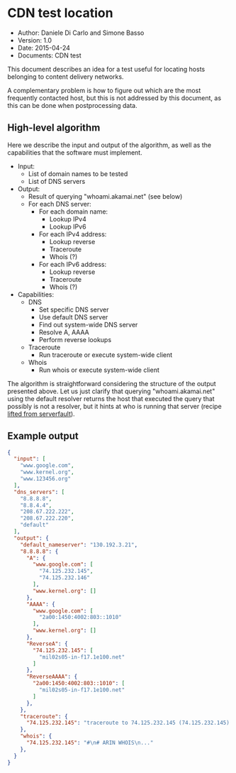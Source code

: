 # CDN test location

- Author: Daniele Di Carlo and Simone Basso
- Version: 1.0
- Date: 2015-04-24
- Documents: CDN test

This document describes an idea for a test useful for locating
hosts belonging to content delivery networks.

A complementary problem is how to figure out which are the
most frequently contacted host, but this is not addressed
by this document, as this can be done when postprocessing data.

## High-level algorithm

Here we describe the input and output of the algorithm, as well
as the capabilities that the software must implement.

- Input:
  - List of domain names to be tested
  - List of DNS servers
- Output:
  - Result of querying "whoami.akamai.net" (see below) 
  - For each DNS server:
    - For each domain name:
      - Lookup IPv4
      - Lookup IPv6
    - For each IPv4 address:
      - Lookup reverse
      - Traceroute
      - Whois (?)
    - For each IPv6 address:
      - Lookup reverse
      - Traceroute
      - Whois (?)
- Capabilities:
  - DNS
    - Set specific DNS server
    - Use default DNS server
    - Find out system-wide DNS server
    - Resolve A, AAAA
    - Perform reverse lookups
  - Traceroute
    - Run traceroute or execute system-wide client
  - Whois 
    - Run whois or execute system-wide client

The algorithm is straightforward considering the structure of the output presented above. Let us just clarify that querying "whoami.akamai.net" using the default resolver returns the host that executed the query that possibly is not a resolver, but it hints at who is running that server (recipe [lifted from serverfault](http://superuser.com/questions/536238/is-it-possible-to-find-out-which-upstream-dns-server-my-router-is-querying-jus)).

## Example output

```json
{
  "input": [
    "www.google.com",
    "www.kernel.org",
    "www.123456.org"
  ],
  "dns_servers": [
    "8.8.8.8",
    "8.8.4.4",
    "208.67.222.222",
    "208.67.222.220",
    "default"
  ],
  "output": {
    "default_nameserver": "130.192.3.21",
    "8.8.8.8": {
      "A": {
        "www.google.com": [
          "74.125.232.145",
          "74.125.232.146"
        ],
        "www.kernel.org": []
      },
      "AAAA": {
        "www.google.com": [
          "2a00:1450:4002:803::1010"
        ],
        "www.kernel.org": []
      },
      "ReverseA": {
        "74.125.232.145": [
          "mil02s05-in-f17.1e100.net"
        ]
      },
      "ReverseAAAA": {
        "2a00:1450:4002:803::1010": [
          "mil02s05-in-f17.1e100.net"
        ]
      },
    },
    "traceroute": {
      "74.125.232.145": "traceroute to 74.125.232.145 (74.125.232.145)..."
    },
    "whois": {
      "74.125.232.145": "#\n# ARIN WHOIS\n..."
    },
  }
}
```
